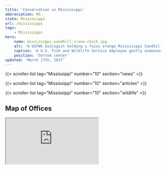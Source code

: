 ```yaml
---
title: 'Conservation in Mississippi'
abbreviation: MS
state: Mississippi
url: /mississippi
tags:
    - Mississippi
hero:
    name: mississippi-sandhill-crane-chick.jpg
    alt: 'A USFWS biologist holding a fuzzy orange Mississippi Sandhill crane chick to take measurements.'
    caption: 'A U.S. Fish and Wildlife Service employee gently examines a Mississippi sandhill crane chick. Photo by USFWS.'
    position: 'bottom center'
updated: 'March 17th, 2017'
---
```


{{< scroller-list tag="Mississippi" number="10" section="news" >}}

{{< scroller-list tag="Mississippi" number="10" section="articles" >}}

{{< scroller-list tag="Mississippi" number="10" section="wildlife" >}}

## Map of Offices
<iframe src="https://usfws.github.io/southeast-mega-map/?state=MS&scroll=false" class="state-map"></iframe>
